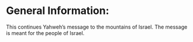 # General Information:

This continues Yahweh’s message to the mountains of Israel. The message is meant for the people of Israel.